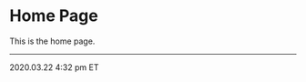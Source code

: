 # Home Page

This is the home page.

<hr class="tight">
<p class="timestamp">2020.03.22 4:32 pm ET</p>
